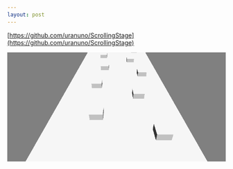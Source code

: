 ```yaml
---
layout: post
---
```


[https://github.com/uranuno/ScrollingStage](https://github.com/uranuno/ScrollingStage)

![Scrolling Stage](https://raw.githubusercontent.com/uranuno/ScrollingStage/master/Capture/scrolling-stage.gif)
